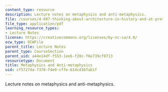 ```yaml
---
content_type: resource
description: Lecture notes on metaphysics and anti-metaphysics.
file: /courses/4-607-thinking-about-architecture-in-history-and-at-present-fall-2009/cf5727da7378f4e0cffe614cd16fab1f_MIT4_607F09_lec03.pdf
file_type: application/pdf
learning_resource_types:
- Lecture Notes
license: https://creativecommons.org/licenses/by-nc-sa/4.0/
ocw_type: OCWFile
parent_title: Lecture Notes
parent_type: CourseSection
parent_uid: a44e14df-f553-1ee6-f20c-f6e739cf0713
resourcetype: Document
title: Metaphysics and Anti-metaphysics
uid: cf5727da-7378-f4e0-cffe-614cd16fab1f
---
```

Lecture notes on metaphysics and anti-metaphysics.